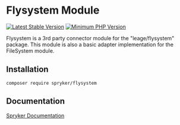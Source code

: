 # Flysystem Module
[![Latest Stable Version](https://poser.pugx.org/spryker/flysystem/v/stable.svg)](https://packagist.org/packages/spryker/flysystem)
[![Minimum PHP Version](https://img.shields.io/badge/php-%3E%3D%208.2-8892BF.svg)](https://php.net/)

Flysystem is a 3rd party connector module for the "leage/flysystem" package. This module is also a basic adapter implementation for the FileSystem module.

## Installation

```
composer require spryker/flysystem
```

## Documentation

[Spryker Documentation](https://docs.spryker.com)
